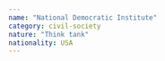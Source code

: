 ```yaml
---
name: "National Democratic Institute"
category: civil-society
nature: "Think tank"
nationality: USA
---
```

